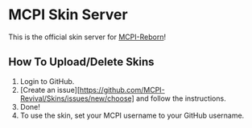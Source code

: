 # MCPI Skin Server
This is the official skin server for [MCPI-Reborn](https://gitea.thebrokenrail.com/minecraft-pi-reborn/minecraft-pi-reborn)!

## How To Upload/Delete Skins
1. Login to GitHub.
2. [Create an issue][https://github.com/MCPI-Revival/Skins/issues/new/choose] and follow the instructions.
3. Done!
4. To use the skin, set your MCPI username to your GitHub username.